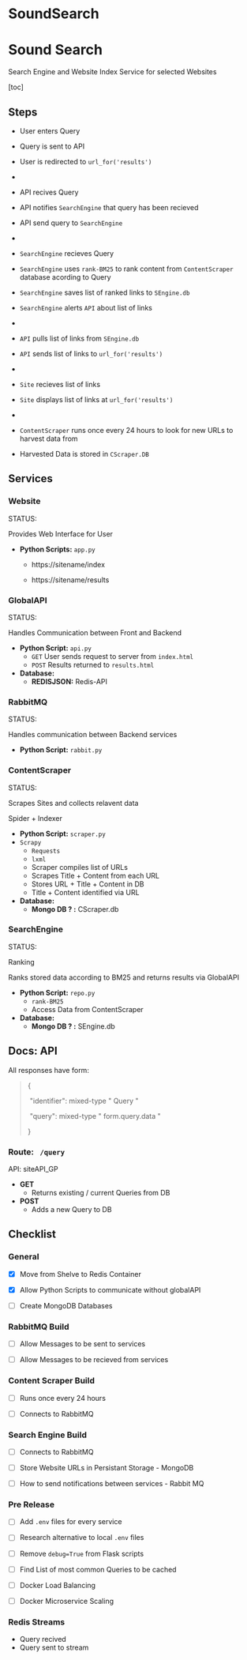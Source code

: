 # SoundSearch

# Sound Search

Search Engine and Website Index Service for selected Websites

[toc]

## Steps

- User enters Query
- Query is sent to API
- User is redirected to `url_for('results')`

-

- API recives Query
- API notifies `SearchEngine` that query has been recieved
- API send query to `SearchEngine`

-

- `SearchEngine` recieves Query
- `SearchEngine` uses `rank-BM25` to rank content from `ContentScraper` database acording to Query
- `SearchEngine` saves list of ranked links to `SEngine.db`
- `SearchEngine` alerts `API` about list of links

-

- `API` pulls list of links from `SEngine.db`
- `API` sends list of links to `url_for('results')`

-

- `Site` recieves list of links
- `Site` displays list of links at `url_for('results')`

-

- `ContentScraper` runs once every 24 hours to look for new URLs to harvest data from
- Harvested Data is stored in `CScraper.DB`



## Services



### Website

STATUS:

Provides Web Interface for User

- **Python Scripts:** `app.py`

  - https://sitename/index

  - https://sitename/results

    

### GlobalAPI

STATUS: 

Handles Communication between Front and Backend

- **Python Script:** `api.py`
  - `GET` User sends request to server from `index.html` 
  - `POST` Results returned  to `results.html`
- **Database:** 
  - **REDISJSON:**  Redis-API  



### RabbitMQ

STATUS:

Handles communication between Backend services

- **Python Script:** `rabbit.py` 



### ContentScraper

STATUS:

Scrapes Sites and collects relavent data

Spider + Indexer

- **Python Script:** `scraper.py`
- `Scrapy`
  - `Requests`
  - `lxml`
  - Scraper compiles list of URLs
  - Scrapes Title + Content from each URL
  - Stores URL + Title + Content in DB
  - Title + Content identified via URL
- **Database:** 
  - **Mongo DB ? :** CScraper.db

 

### SearchEngine 

STATUS:

Ranking

Ranks stored data according to BM25 and returns results via GlobalAPI

- **Python Script:** `repo.py`
  - `rank-BM25`
  - Access Data from ContentScraper
- **Database:**
  - **Mongo DB ? :** SEngine.db



## Docs: API 

All responses have form:

> {
>
> ​	"identifier":   mixed-type     " Query "
>
> ​	"query":          mixed-type     " form.query.data "
>
> }



### Route:   ` /query` 

API: siteAPI_GP

- **GET**
  - Returns existing / current Queries from DB
- **POST**
  - Adds a new Query to DB



## Checklist

### General

- [x] Move from Shelve to Redis Container
- [x] Allow Python Scripts to communicate without globalAPI
- [ ] Create MongoDB Databases



### RabbitMQ Build

- [ ] Allow Messages to be sent to services
- [ ] Allow Messages to be recieved from services



### Content Scraper Build

- [ ] Runs once every 24 hours
- [ ] Connects to RabbitMQ



### Search Engine Build

- [ ] Connects to RabbitMQ
- [ ] Store Website URLs in Persistant Storage - MongoDB 
- [ ] How to send notifications between services - Rabbit MQ



### Pre Release

- [ ] Add `.env` files for every service

- [ ] Research alternative to local `.env` files

- [ ] Remove `debug=True` from Flask scripts

- [ ] Find List of most common Queries to be cached

- [ ] Docker Load Balancing

- [ ] Docker Microservice Scaling

  

###  Redis Streams

- Query recived
- Query sent to stream